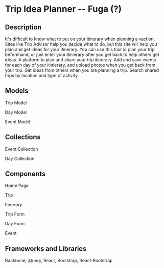 # Trip Idea Planner -- Fuga (?)
## Description
It's difficult to know what to put on your itinerary when planning a vaction. Sites like Trip Advisor help you decide what to do, but this site will help you plan and get ideas for your itinerary. You can use this tool to plan your trip beforehand, or just enter your itinierary after you get back to help others get ideas. 
A platform to plan and share your trip itinerary. Add and save events for each day of your itinierary, and upload photos when you get back from your trip. Get ideas from others when you are planning a trip. Search shared trips by location and type of activity. 


## Models 

Trip Model

Day Model

Event Model

## Collections 
Event Collection

Day Collection


## Components
Home Page 

Trip 

Itinerary

Trip Form

Day Form

Event 

## Frameworks and Libraries

Backbone, jQuery, React, Bootstrap, React-Bootstrap

